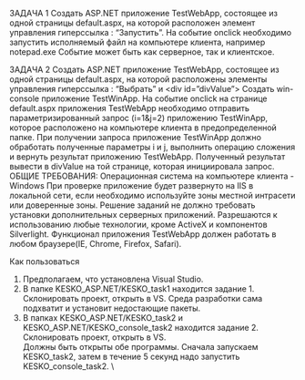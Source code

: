 ЗАДАЧА 1
Создать ASP.NET приложение TestWebApp, состоящее из одной страницы default.aspx, на
которой расположен элемент управления гиперссылка : “Запустить”. На событие onclick необходимо
запустить исполняемый файл на компьютере клиента, например notepad.exe
Событие может быть как серверное, так и клиентское.


ЗАДАЧА 2
Создать ASP.NET приложение TestWebApp, состоящее из одной страницы default.aspx, на
которой расположены элементы управления гиперссылка : “Выбрать” и &lt;div id=”divValue”&gt;
Создать win-console приложение TestWinApp.
На событие onclick на странице default.aspx приложения TestWebApp необходимо отправить
параметризированный запрос (i=1&amp;j=2) приложению TestWinApp, которое расположено на
компьютере клиента в предопределенной папке. При получении запроса приложение TestWinApp
должно обработать полученные параметры i и j, выполнить операцию сложения и вернуть результат
приложению TestWebApp. Полученный результат вывести в divValue на той странице, которая
инициировала запрос.
ОБЩИЕ ТРЕБОВАНИЯ:
Операционная система на компьютере клиента - Windows
При проверке приложение будет развернуто на IIS в локальной сети, если необходимо
используйте зоны местной интрасети или доверенные зоны.
Решение заданий не должно требовать установки дополнительных серверных приложений.
Разрешаются к использованию любые технологии, кроме ActiveX и компонентов Silverlight.
Функционал приложения TestWebApp должен работать в любом браузере(IE, Chrome, Firefox,
Safari).




Как пользоваться
1. Предполагаем, что установлена Visual Studio.
2. В папке KESKO_ASP.NET/KESKO_task1 находится задание 1. Склонировать проект, открыть в VS. Среда разработки сама подхватит и установит недостающие пакеты.
3. В папках KESKO_ASP.NET/KESKO_task2 и KESKO_ASP.NET/KESKO_console_task2 находится задание 2. Склонировать проект, открыть в VS. \
   Должны быть открыты обе программы. Сначала запускаем KESKO_task2, затем в течение 5 секунд надо запустить KESKO_console_task2. \

   







